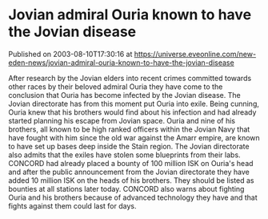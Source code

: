 # Jovian admiral Ouria known to have the Jovian disease
Published on 2003-08-10T17:30:16 at https://universe.eveonline.com/new-eden-news/jovian-admiral-ouria-known-to-have-the-jovian-disease

After research by the Jovian elders into recent crimes committed towards other races by their beloved admiral Ouria they have come to the conclusion that Ouria has become infected by the Jovian disease. The Jovian directorate has from this moment put Ouria into exile. Being cunning, Ouria knew that his brothers would find about his infection and had already started planning his escape from Jovian space. Ouria and nine of his brothers, all known to be high ranked officers within the Jovian Navy that have fought with him since the old war against the Amarr empire, are known to have set up bases deep inside the Stain region. The Jovian directorate also admits that the exiles have stolen some blueprints from their labs. CONCORD had already placed a bounty of 100 million ISK on Ouria's head and after the public announcement from the Jovian directorate they have added 10 million ISK on the heads of his brothers. They should be listed as bounties at all stations later today. CONCORD also warns about fighting Ouria and his brothers because of advanced technology they have and that fights against them could last for days.
